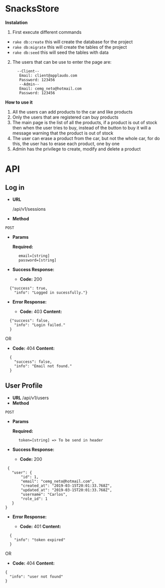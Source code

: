 # SnacksStore

**Instalation**

1. First execute different commands
  - ```rake db:create``` this will create the database for the project
  - ```rake db:migrate``` this will create the tables of the project
  - ```rake db:seed``` this will seed the tables with data
2. The users that can be use to enter the page are:
    ```
      --Client--
       Email: client@applaudo.com
       Password: 123456
       --Admin--
       Email: cemg_neto@hotmail.com
       Password: 123456

     ```
**How to use it**

1. All the users can add products to the car and like products
2. Only the users that are registered can buy products
3. The main page is the list of all the products, if a product is out of stock then when the user tries to buy, instead of the button to buy it will a message warning that the product is out of stock
4. The user can erase a product from the car, but not the whole car, for do this, the user has to erase each product, one by one
5. Admin has the privilege to create, modify and delete a product

# API

## Log in

- **URL**

  /api/v1/sessions

- **Method**
 ```
 POST
 ```
-  **Params**

      **Required:**
```
      email=[string]
      password=[string]
```
-  **Success Response:**

      - **Code:** 200    
```
  {"success": true,
    "info": "Logged in sucessfully."}
```
- **Error Response:**

    - **Code:** 403
    **Content:**
```
  {"success": false,
    "info": "Login failed."
  }
```

OR

  - **Code:** 404
    **Content:**
```
  {
    "success": false,
    "info": "Email not found."
  }
```

## User Profile


- **URL**
  /api/v1/users
- **Method**
 ```
 POST
 ```
- **Params**

     **Required:**
```
      token=[string] => To be send in header
```

- **Success Response:**

     -  **Code:** 200    
 ```
  {
    "user": {
        "id": 1,
        "email": "cemg_neto@hotmail.com",
        "created_at": "2019-03-15T20:01:33.768Z",
        "updated_at": "2019-03-15T20:01:33.768Z",
        "username": "Carlos",
        "role_id": 1
    }
}
```
-  **Error Response:**

    -  **Code:** 401
    **Content:**
```
  {
    "info": "token expired"
  }
```

 OR

   -  **Code:** 404
    **Content:**
```
{
  "info": "user not found"
}
```
